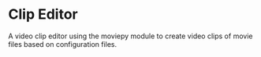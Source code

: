 # Clip Editor
A video clip editor using the moviepy module to create video clips of movie files based on configuration files. 